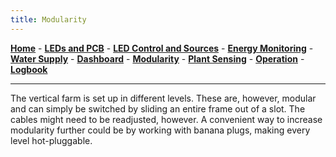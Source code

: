 ```yaml
---
title: Modularity
---
```


[**Home**](https://verticalfarmib3.github.io/) - [**LEDs and PCB**](/inhoud/leds/) - [**LED Control and Sources**](/inhoud/aansturingLEDs/) - [**Energy Monitoring**](/inhoud/energiemonitoring/) - [**Water Supply**](/inhoud/aquaMonitoring/) - [**Dashboard**](/inhoud/dashboard/) - [**Modularity**](/inhoud/modulariteit/) - [**Plant Sensing**](/inhoud/plantensensor/) - [**Operation**](/inhoud/operation/) - [**Logbook**](/inhoud/logboek/)

---


The vertical farm is set up in different levels. These are, however, modular and can simply be switched by sliding an entire frame out of a slot. The cables might need to be readjusted, however. A convenient way to increase modularity further could be by working with banana plugs, making every level hot-pluggable.
